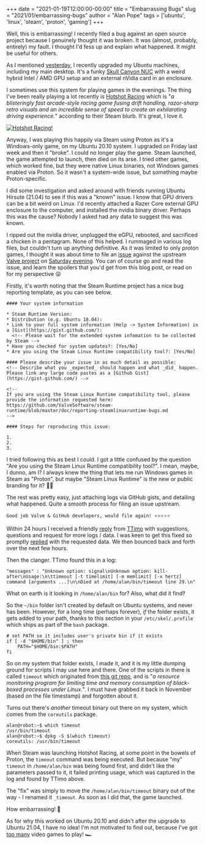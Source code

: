 +++
date = "2021-01-19T12:00:00-00:00"
title = "Embarrassing Bugs"
slug = "2021/01/embarrassing-bugs"
author = "Alan Pope"
tags = ['ubuntu', 'linux', 'steam', 'proton', 'gaming']
+++

Well, this is embarrassing! I recently filed a bug against an open source project because I genuinely thought it was broken. It was (almost, probably, entirely) my fault. I thought I'd fess up and explain what happened. It might be useful for others.

As I mentioned [yesterday](/blog/2021/01/upgrading-ubuntu/), I recently upgraded my Ubuntu machines, including my main desktop. It's a funky [Skull Canyon NUC](/blog/2020/12/multiple-gpus-in-a-skull-canyon-nuc/) with a weird hybrid Intel / AMD GPU setup and an external nVidia card in an enclosure.

I sometimes use this system for playing games in the evenings. The thing I've been really playing a lot recently is [Hotshot Racing](https://store.steampowered.com/app/609920/Hotshot_Racing/) which is "*a blisteringly fast arcade-style racing game fusing drift handling, razor-sharp retro visuals and an incredible sense of speed to create an exhilarating driving experience.*" according to their Steam blurb. It's great, I love it.

[![Hotshot Racing!](/images/2021-01-19/hotshot.jpg)](https://store.steampowered.com/app/609920/Hotshot_Racing/)

Anyway, I was playing this happily via Steam using Proton as it's a Windows-only game, on my Ubuntu 20.10 system. I upgraded on Friday last week and then it "broke". I could no longer play the game. Steam launched, the game attempted to launch, then died on its arse. I tried other games, which worked fine, but they were native Linux binaries, not Windows games enabled via Proton. So it wasn't a system-wide issue, but something maybe Proton-specific.

I did some investigation and asked around with friends running Ubuntu Hirsute (21.04) to see if this was a "known" issue. I know that GPU drivers can be a bit weird on Linux. I'd recently attached a Razer Core external GPU enclosure to the computer, and installed the nvidia binary driver. Perhaps this was the cause? Nobody I asked had any data to suggest this was known.

I ripped out the nvidia driver, unplugged the eGPU, rebooted, and sacrificed a chicken in a pentagram. None of this helped. I rummaged in various log files, but couldn't turn up anything definitive. As it was limited to only proton games, I thought it was about time to file an [issue](https://github.com/ValveSoftware/steam-runtime/issues/348) against the upstream [Valve project](https://github.com/ValveSoftware/steam-runtime) on [Saturday evening](https://github.com/ValveSoftware/steam-runtime/issues/348#issue-787573206). You can of course go and read the issue, and learn the spoilers that you'd get from this blog post, or read on for my perspective 😜

Firstly, it's worth noting that the Steam Runtime project has a nice bug reporting template, as you can see below.

```
#### Your system information

* Steam Runtime Version: 
* Distribution (e.g. Ubuntu 18.04): 
* Link to your full system information (Help -> System Information) in a [Gist](https://gist.github.com/): 
  <!-- Please wait for the extended system infomation to be collected by Steam -->
* Have you checked for system updates?: [Yes/No]
* Are you using the Steam Linux Runtime compatibility tool?: [Yes/No]

#### Please describe your issue in as much detail as possible:
<!-- Describe what you _expected_ should happen and what _did_ happen. Please link any large code pastes as a [Github Gist](https://gist.github.com/) -->

<!--
If you are using the Steam Linux Runtime compatibility tool, please
provide the information requested here:
https://github.com/ValveSoftware/steam-runtime/blob/master/doc/reporting-steamlinuxruntime-bugs.md
-->

#### Steps for reproducing this issue:

1. 
2. 
3. 
```

I tried following this as best I could. I got a little confused by the question "Are you using the Steam Linux Runtime compatibility tool?". I mean, maybe, I dunno, am I? I always knew the thing that lets me run Windows games in Steam as "Proton", but maybe "Steam Linux Runtime" is the new or public branding for it? 🤷‍♂️

The rest was pretty easy, just attaching logs via GitHub gists, and detailing what happened. Quite a smooth process for filing an issue upstream. 

`Good job Valve & GitHub developers, would file again! ⭐⭐⭐⭐⭐`

Within 24 hours I received a friendly [reply](https://github.com/ValveSoftware/steam-runtime/issues/348#issuecomment-761842577) from [TTimo](https://github.com/TTimo) with suggestions, questions and request for more logs / data. I was keen to get this fixed so promptly [replied](https://github.com/ValveSoftware/steam-runtime/issues/348#issuecomment-761846823) with the requested data. We then bounced back and forth over the next few hours. 

Then the clanger. TTimo found this in a log:

`"messages" : "Unknown option: signal\nUnknown option: kill-after\nUsage:\n\ttimeout [-t timelimit] [-m memlimit] [-x hertz] command [arguments ...]\n\nDied at /home/alan/bin/timeout line 29.\n"`

What on earth is it looking in `/home/alan/bin` for? Also, what did it find‽

So the `~/bin` folder isn't created by default on Ubuntu systems, and never has been. However, for a long time (perhaps forever), *if* the folder exists, it gets added to your path, thanks to this section in your `/etc/skel/.profile` which ships as part of the `bash` package.

```
# set PATH so it includes user's private bin if it exists
if [ -d "$HOME/bin" ] ; then
    PATH="$HOME/bin:$PATH"
fi
```

So on my system that folder exists, I made it, and it is my little dumping ground for scripts I may use here and there. One of the scripts in there is called `timeout` which originated from [this git repo](https://github.com/pshved/timeout), and is "*a resource monitoring program for limiting time and memory consumption of black-boxed processes under Linux.*". I must have grabbed it back in November (based on the file timestamp) and forgotten about it. 

Turns out there's *another* timeout binary out there on my system, which comes from the `coreutils` package.

```
alan@robot:~$ which timeout
/usr/bin/timeout
alan@robot:~$ dpkg -S $(which timeout)
coreutils: /usr/bin/timeout
```

When Steam was launching Hotshot Racing, at some point in the bowels of Proton, the `timeout` command was being executed. But because "my" `timeout` in `/home/alan/bin` was being found first, and didn't like the parameters passed to it, it failed printing usage, which was captured in the log and found by TTimo above. 

The "fix" was simply to move the `/home/alan/bin/timeout` binary out of the way - I renamed it `_timeout`. As soon as I did that, the game launched.

How embarrassing! 🤣

As for why this worked on Ubuntu 20.10 and didn't after the upgrade to Ubuntu 21.04, I have no idea! I'm not motivated to find out, because I've got [too many](/blog/2021/01/digital-hoarding-gaming-edition/) video games to play! 🏎

